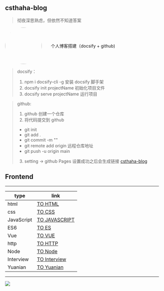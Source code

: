 ## csthaha-blog
> 彻夜深思熟虑，但依然不知道答案
<div style="display: flex; align-items: center;"> 
    <img width="120" height="120" style="border-radius: 50%" src="https://img95.699pic.com/photo/50055/5642.jpg_wh300.jpg"></img> 
    <span style="margin-left: 30px">个人博客搭建（docsify + github)</span>
</div>

<!-- ![coding-dream](https://img95.699pic.com/photo/50055/5642.jpg_wh300.jpg) -->



> docsify：
> 1. npm i docsify-cli -g  安装 docsify 脚手架
> 2. docsify init projectName  初始化项目文件
> 3. docsify serve projectName  运行项目

> github:
> 1. github 创建一个仓库
> 2. 将代码提交到 github
>   - git init
>   - git add .
>   - git commit -m ""
>   - git remote add origin 远程仓库地址
>   - git push -u origin main
> 3. setting -> github Pages 设置成功之后会生成链接 [csthaha-blog](https://csthaha.github.io/csthaha-blog/#/)


## Frontend
---
| type        | link  |
| ----        | ----  |
| html        | [TO HTML](html/html.md) |
| css         | [TO CSS](ccs/css.md) |
| JavaScript  | [TO JAVASCRIPT](javascript/javascript.md) |
| ES6         | [TO ES](es/es.md) |
| Vue         | [TO VUE](vue/vue.md) |
| http        | [TO HTTP](http/http.md) |
| Node        | [TO Node](node/node.md) |
| Interview        | [TO Interview](interview.md) |
| Yuanian        | [TO Yuanian](yuanian/index.md) |
***
    
<img src="https://user-gold-cdn.xitu.io/2020/4/5/1714aa7472319d0b?imageView2/0/w/1280/h/960/format/webp/ignore-error/1"></img> 
